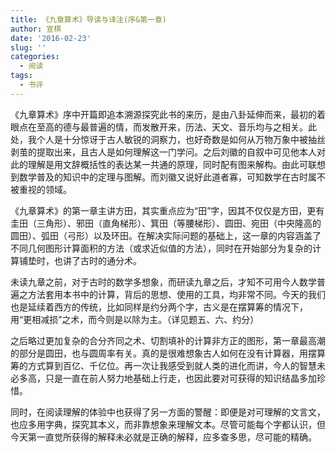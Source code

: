 ```yaml
---
title: 《九章算术》导读与译注(序&第一章)
author: 宣棋
date: '2016-02-23'
slug: ''
categories:
  - 阅读
tags:
  - 书评
---
```

《九章算术》序中开篇即追本溯源探究此书的来历，是由八卦延伸而来，最初的着眼点在至高的德与最普遍的情，而发散开来，历法、天文、音乐均与之相关。此处，我个人是十分惊讶于古人敏锐的洞察力，也好奇数是如何从万物万象中被抽丝剥茧的提取出来，且古人是如何理解这一门学问。之后刘徽的自叙中可见他本人对此的理解是用文辞概括性的表达某一共通的原理，同时配有图来解构。由此可联想到数学普及的知识中的定理与图解。而刘徽又说好此道者寡，可知数学在古时属不被重视的领域。

《九章算术》的第一章主讲方田，其实重点应为“田”字，因其不仅仅是方田，更有圭田（三角形）、邪田（直角梯形）、箕田（等腰梯形）、圆田、宛田（中央隆高的圆田）、弧田（弓形）以及环田。在解决实际问题的基础上，这一章的内容涵盖了不同几何图形计算面积的方法（或求近似值的方法），同时在开始部分为复杂的计算铺垫时，也讲了古时的通分术。

未读九章之前，对于古时的数学多想象，而研读九章之后，才知不可用今人数学普遍之方法套用本书中的计算，背后的思想、使用的工具，均非常不同。今天的我们也是延续着西方的传统，比如同样是约分两个字，古义是在摆算筹的情况下，用“更相减损”之术，而今则是以除为主。（详见题五、六、约分）

之后略过更加复杂的合分齐同之术、切割填补的计算非方正的图形，第一章最高潮的部分是圆田，也与圆周率有关。真的是很难想象古人如何在没有计算器，用摆算筹的方式算到百亿、千亿位。再一次让我感受到就人类的进化而讲，今人的智慧未必多高，只是一直在前人努力地基础上行走，也因此要对可获得的知识结晶多加珍惜。

同时，在阅读理解的体验中也获得了另一方面的警醒：即便是对可理解的文言文，也应多用字典，探究其本义，而非靠想象来理解文本。尽管可能每个字都认识，但今天第一直觉所获得的解释未必就是正确的解释，应多查多思，尽可能的精确。